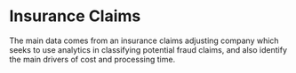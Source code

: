 # Insurance Claims

The main data comes from an insurance claims adjusting company which seeks to use analytics in classifying potential fraud claims, and also identify the main drivers of cost and processing time. 

